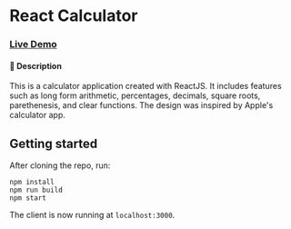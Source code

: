 # React Calculator

### [Live Demo](https://skukhniy.github.io/ssc-calculator/)



#### 📝 Description
This is a calculator application created with ReactJS. It includes features such as long form arithmetic, percentages, decimals, square roots, parethenesis, and clear functions. The design was inspired by Apple's calculator app. 

 
 

## Getting started

After cloning the repo, run:

```
npm install
npm run build
npm start
```

The client is now running at `localhost:3000`.
